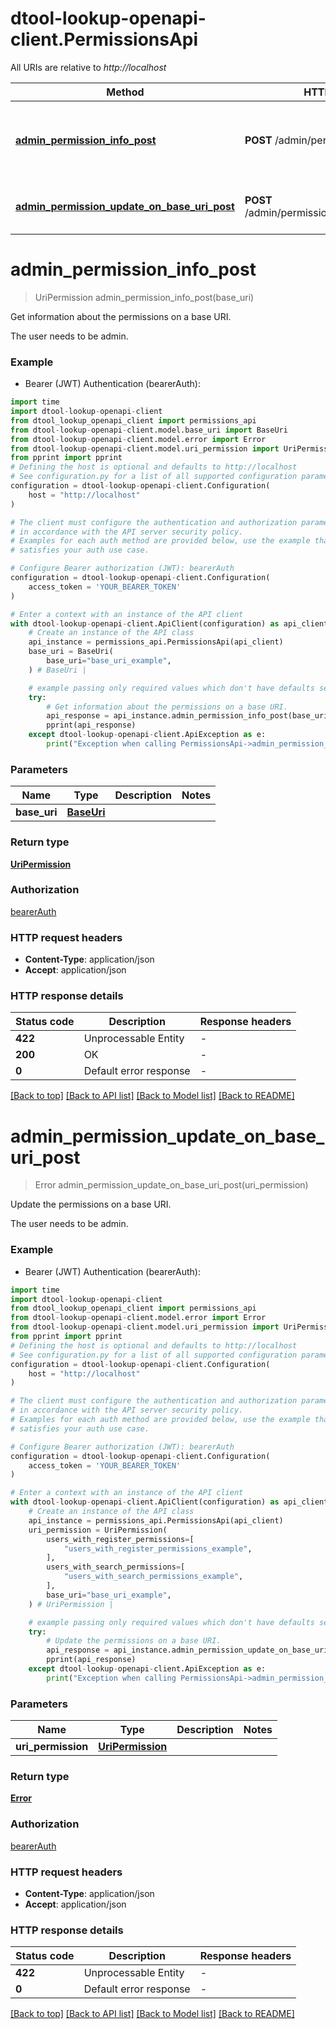 # dtool-lookup-openapi-client.PermissionsApi

All URIs are relative to *http://localhost*

Method | HTTP request | Description
------------- | ------------- | -------------
[**admin_permission_info_post**](PermissionsApi.md#admin_permission_info_post) | **POST** /admin/permission/info | Get information about the permissions on a base URI.
[**admin_permission_update_on_base_uri_post**](PermissionsApi.md#admin_permission_update_on_base_uri_post) | **POST** /admin/permission/update_on_base_uri | Update the permissions on a base URI.


# **admin_permission_info_post**
> UriPermission admin_permission_info_post(base_uri)

Get information about the permissions on a base URI.

The user needs to be admin.

### Example

* Bearer (JWT) Authentication (bearerAuth):

```python
import time
import dtool-lookup-openapi-client
from dtool_lookup_openapi_client import permissions_api
from dtool-lookup-openapi-client.model.base_uri import BaseUri
from dtool-lookup-openapi-client.model.error import Error
from dtool-lookup-openapi-client.model.uri_permission import UriPermission
from pprint import pprint
# Defining the host is optional and defaults to http://localhost
# See configuration.py for a list of all supported configuration parameters.
configuration = dtool-lookup-openapi-client.Configuration(
    host = "http://localhost"
)

# The client must configure the authentication and authorization parameters
# in accordance with the API server security policy.
# Examples for each auth method are provided below, use the example that
# satisfies your auth use case.

# Configure Bearer authorization (JWT): bearerAuth
configuration = dtool-lookup-openapi-client.Configuration(
    access_token = 'YOUR_BEARER_TOKEN'
)

# Enter a context with an instance of the API client
with dtool-lookup-openapi-client.ApiClient(configuration) as api_client:
    # Create an instance of the API class
    api_instance = permissions_api.PermissionsApi(api_client)
    base_uri = BaseUri(
        base_uri="base_uri_example",
    ) # BaseUri | 

    # example passing only required values which don't have defaults set
    try:
        # Get information about the permissions on a base URI.
        api_response = api_instance.admin_permission_info_post(base_uri)
        pprint(api_response)
    except dtool-lookup-openapi-client.ApiException as e:
        print("Exception when calling PermissionsApi->admin_permission_info_post: %s\n" % e)
```


### Parameters

Name | Type | Description  | Notes
------------- | ------------- | ------------- | -------------
 **base_uri** | [**BaseUri**](BaseUri.md)|  |

### Return type

[**UriPermission**](UriPermission.md)

### Authorization

[bearerAuth](../README.md#bearerAuth)

### HTTP request headers

 - **Content-Type**: application/json
 - **Accept**: application/json


### HTTP response details

| Status code | Description | Response headers |
|-------------|-------------|------------------|
**422** | Unprocessable Entity |  -  |
**200** | OK |  -  |
**0** | Default error response |  -  |

[[Back to top]](#) [[Back to API list]](../README.md#documentation-for-api-endpoints) [[Back to Model list]](../README.md#documentation-for-models) [[Back to README]](../README.md)

# **admin_permission_update_on_base_uri_post**
> Error admin_permission_update_on_base_uri_post(uri_permission)

Update the permissions on a base URI.

The user needs to be admin.

### Example

* Bearer (JWT) Authentication (bearerAuth):

```python
import time
import dtool-lookup-openapi-client
from dtool_lookup_openapi_client import permissions_api
from dtool-lookup-openapi-client.model.error import Error
from dtool-lookup-openapi-client.model.uri_permission import UriPermission
from pprint import pprint
# Defining the host is optional and defaults to http://localhost
# See configuration.py for a list of all supported configuration parameters.
configuration = dtool-lookup-openapi-client.Configuration(
    host = "http://localhost"
)

# The client must configure the authentication and authorization parameters
# in accordance with the API server security policy.
# Examples for each auth method are provided below, use the example that
# satisfies your auth use case.

# Configure Bearer authorization (JWT): bearerAuth
configuration = dtool-lookup-openapi-client.Configuration(
    access_token = 'YOUR_BEARER_TOKEN'
)

# Enter a context with an instance of the API client
with dtool-lookup-openapi-client.ApiClient(configuration) as api_client:
    # Create an instance of the API class
    api_instance = permissions_api.PermissionsApi(api_client)
    uri_permission = UriPermission(
        users_with_register_permissions=[
            "users_with_register_permissions_example",
        ],
        users_with_search_permissions=[
            "users_with_search_permissions_example",
        ],
        base_uri="base_uri_example",
    ) # UriPermission | 

    # example passing only required values which don't have defaults set
    try:
        # Update the permissions on a base URI.
        api_response = api_instance.admin_permission_update_on_base_uri_post(uri_permission)
        pprint(api_response)
    except dtool-lookup-openapi-client.ApiException as e:
        print("Exception when calling PermissionsApi->admin_permission_update_on_base_uri_post: %s\n" % e)
```


### Parameters

Name | Type | Description  | Notes
------------- | ------------- | ------------- | -------------
 **uri_permission** | [**UriPermission**](UriPermission.md)|  |

### Return type

[**Error**](Error.md)

### Authorization

[bearerAuth](../README.md#bearerAuth)

### HTTP request headers

 - **Content-Type**: application/json
 - **Accept**: application/json


### HTTP response details

| Status code | Description | Response headers |
|-------------|-------------|------------------|
**422** | Unprocessable Entity |  -  |
**0** | Default error response |  -  |

[[Back to top]](#) [[Back to API list]](../README.md#documentation-for-api-endpoints) [[Back to Model list]](../README.md#documentation-for-models) [[Back to README]](../README.md)

